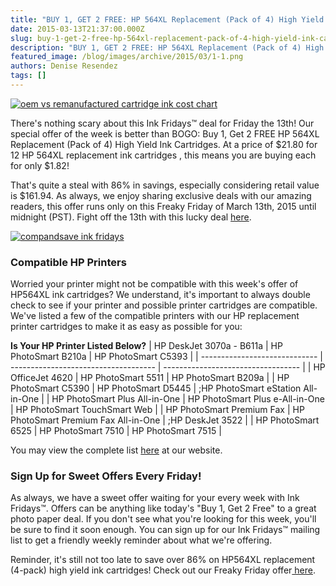 ```yaml
---
title: "BUY 1, GET 2 FREE: HP 564XL Replacement (Pack of 4) High Yield Ink Cartridges - Ink Fridays™"
date: 2015-03-13T21:37:00.000Z
slug: buy-1-get-2-free-hp-564xl-replacement-pack-of-4-high-yield-ink-cartridges-ink-fridays
description: "BUY 1, GET 2 FREE: HP 564XL Replacement (Pack of 4) High Yield Ink Cartridges - Ink Fridays™"
featured_image: /blog/images/archive/2015/03/1-1.png
authors: Denise Resendez
tags: []
---
```


[![oem vs remanufactured cartridge ink cost chart](/blog/images/1.png)](/blog/images/1.png)

There's nothing scary about this Ink Fridays™ deal for Friday the 13th! Our special offer of the week is better than BOGO: Buy 1, Get 2 FREE HP 564XL Replacement (Pack of 4) High Yield Ink Cartridges. At a price of $21.80 for 12 HP 564XL replacement ink cartridges , this means you are buying each for only $1.82!

That's quite a steal with 86% in savings, especially considering retail value is $161.94\. As always, we enjoy sharing exclusive deals with our amazing readers, this offer runs only on this Freaky Friday of March 13th, 2015 until midnight (PST). Fight off the 13th with this lucky deal [here](https://www.compandsave.com/ink-fridays).

[![compandsave ink fridays](/blog/images/Order-Now.png "Shop Now")](https://www.compandsave.com/ink-fridays)

### Compatible HP Printers

Worried your printer might not be compatible with this week's offer of HP564XL ink cartridges? We understand, it's important to always double check to see if your printer and possible printer cartridges are compatible. We've listed a few of the compatible printers with our HP replacement printer cartridges to make it as easy as possible for you:

__**Is Your HP Printer Listed Below?**__
| HP DeskJet 3070a - B611a      | HP PhotoSmart B210a                  | HP PhotoSmart C5393                |
| ----------------------------- | ------------------------------------ | ---------------------------------- |
| HP OfficeJet 4620             | HP PhotoSmart 5511                   | HP PhotoSmart B209a                |
| HP PhotoSmart C5390           | HP PhotoSmart D5445                  | ;HP PhotoSmart eStation All-in-One |
| HP PhotoSmart Plus All-in-One | HP PhotoSmart Plus e-All-in-One      | HP PhotoSmart TouchSmart Web       |
| HP PhotoSmart Premium Fax     | HP PhotoSmart Premium Fax All-in-One | ;HP DeskJet 3522                   |
| HP PhotoSmart 6525            | HP PhotoSmart 7510                   | HP PhotoSmart 7515                 |

You may view the complete list [here](https://www.compandsave.com/hp/564xl-ink-cartridges/564xl-4-combo) at our website.

### Sign Up for Sweet Offers Every Friday!

 As always, we have a sweet offer waiting for your every week with Ink Fridays™. Offers can be anything like today's "Buy 1, Get 2 Free" to a great photo paper deal. If you don't see what you're looking for this week, you'll be sure to find it soon enough. You can sign up for our Ink Fridays™ mailing list to get a friendly weekly reminder about what we're offering.

Reminder, it's still not too late to save over 86% on HP564XL replacement (4-pack) high yield ink cartridges! Check out our Freaky Friday offer[ here](https://www.compandsave.com/ink-fridays).